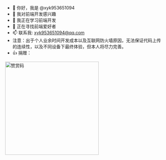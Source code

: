 - 👋 你好，我是 @xyk953651094
- 👀 我对前端开发感兴趣
- 🌱 我正在学习前端开发
- 💞️ 正在寻找前端爱好者
- 📫 联系我: xyk953651094@qq.com
- 注意：出于个人业余时间开发成本以及互联网防火墙原因，无法保证代码上传的连续性，以及不同设备下最终体验，但本人将尽力完善。
- 👍 捐赠：

<img src="https://user-images.githubusercontent.com/28004442/201458145-1218f46b-c90d-4c36-8f04-1bbe68ad1631.JPG" width = "300" height = "300" alt="赞赏码" />

<!---
XYK953651094/XYK953651094 is a ✨ special ✨ repository because its `README.md` (this file) appears on your GitHub profile.
You can click the Preview link to take a look at your changes.
--->
